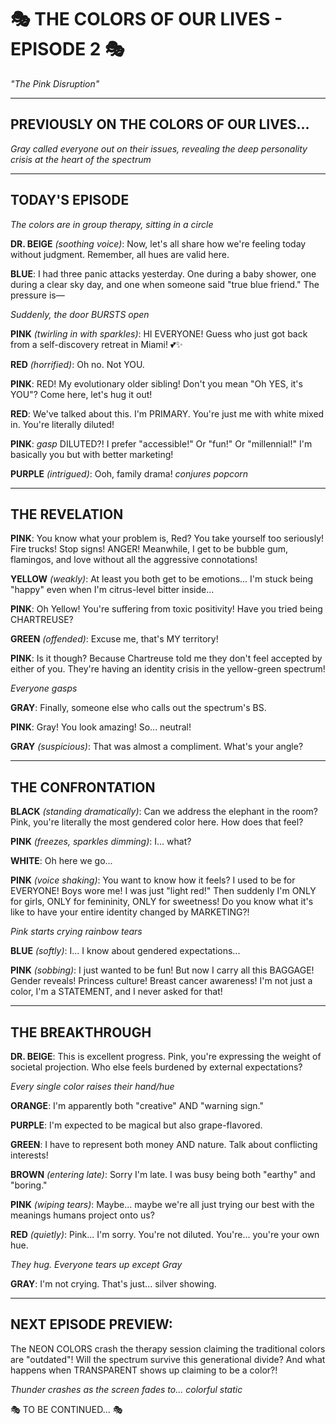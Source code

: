 # 🎭 THE COLORS OF OUR LIVES - EPISODE 2 🎭
*"The Pink Disruption"*

---

## PREVIOUSLY ON THE COLORS OF OUR LIVES...
*Gray called everyone out on their issues, revealing the deep personality crisis at the heart of the spectrum*

---

## TODAY'S EPISODE

*The colors are in group therapy, sitting in a circle*

**DR. BEIGE** *(soothing voice)*: Now, let's all share how we're feeling today without judgment. Remember, all hues are valid here.

**BLUE**: I had three panic attacks yesterday. One during a baby shower, one during a clear sky day, and one when someone said "true blue friend." The pressure is—

*Suddenly, the door BURSTS open*

**PINK** *(twirling in with sparkles)*: HI EVERYONE! Guess who just got back from a self-discovery retreat in Miami! 💕✨

**RED** *(horrified)*: Oh no. Not YOU.

**PINK**: RED! My evolutionary older sibling! Don't you mean "Oh YES, it's YOU"? Come here, let's hug it out! 

**RED**: We've talked about this. I'm PRIMARY. You're just me with white mixed in. You're literally diluted!

**PINK**: *gasp* DILUTED?! I prefer "accessible!" Or "fun!" Or "millennial!" I'm basically you but with better marketing!

**PURPLE** *(intrigued)*: Ooh, family drama! *conjures popcorn*

---

## THE REVELATION

**PINK**: You know what your problem is, Red? You take yourself too seriously! Fire trucks! Stop signs! ANGER! Meanwhile, I get to be bubble gum, flamingos, and love without all the aggressive connotations!

**YELLOW** *(weakly)*: At least you both get to be emotions... I'm stuck being "happy" even when I'm citrus-level bitter inside...

**PINK**: Oh Yellow! You're suffering from toxic positivity! Have you tried being CHARTREUSE? 

**GREEN** *(offended)*: Excuse me, that's MY territory!

**PINK**: Is it though? Because Chartreuse told me they don't feel accepted by either of you. They're having an identity crisis in the yellow-green spectrum!

*Everyone gasps*

**GRAY**: Finally, someone else who calls out the spectrum's BS.

**PINK**: Gray! You look amazing! So... neutral! 

**GRAY** *(suspicious)*: That was almost a compliment. What's your angle?

---

## THE CONFRONTATION

**BLACK** *(standing dramatically)*: Can we address the elephant in the room? Pink, you're literally the most gendered color here. How does that feel?

**PINK** *(freezes, sparkles dimming)*: I... what?

**WHITE**: Oh here we go...

**PINK** *(voice shaking)*: You want to know how it feels? I used to be for EVERYONE! Boys wore me! I was just "light red!" Then suddenly I'm ONLY for girls, ONLY for femininity, ONLY for sweetness! Do you know what it's like to have your entire identity changed by MARKETING?!

*Pink starts crying rainbow tears*

**BLUE** *(softly)*: I... I know about gendered expectations...

**PINK** *(sobbing)*: I just wanted to be fun! But now I carry all this BAGGAGE! Gender reveals! Princess culture! Breast cancer awareness! I'm not just a color, I'm a STATEMENT, and I never asked for that!

---

## THE BREAKTHROUGH

**DR. BEIGE**: This is excellent progress. Pink, you're expressing the weight of societal projection. Who else feels burdened by external expectations?

*Every single color raises their hand/hue*

**ORANGE**: I'm apparently both "creative" AND "warning sign."

**PURPLE**: I'm expected to be magical but also grape-flavored.

**GREEN**: I have to represent both money AND nature. Talk about conflicting interests!

**BROWN** *(entering late)*: Sorry I'm late. I was busy being both "earthy" and "boring."

**PINK** *(wiping tears)*: Maybe... maybe we're all just trying our best with the meanings humans project onto us?

**RED** *(quietly)*: Pink... I'm sorry. You're not diluted. You're... you're your own hue. 

*They hug. Everyone tears up except Gray*

**GRAY**: I'm not crying. That's just... silver showing.

---

## NEXT EPISODE PREVIEW:

The NEON COLORS crash the therapy session claiming the traditional colors are "outdated"! Will the spectrum survive this generational divide? And what happens when TRANSPARENT shows up claiming to be a color?!

*Thunder crashes as the screen fades to... colorful static*

🎭 TO BE CONTINUED... 🎭